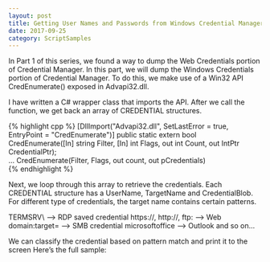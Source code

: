```yaml
---
layout: post
title: Getting User Names and Passwords from Windows Credential Manager using PowerShell - Part 2 - Windows Credentials
date: 2017-09-25
category: ScriptSamples
---
```


In Part 1 of this series, we found a way to dump the Web Credentials portion of Credential Manager. In this part, we will dump the Windows Credentials portion of Credential Manager. To do this, we make use of a Win32 API CredEnumerate() exposed in Advapi32.dll.

I have written a C# wrapper class that imports the API. After we call the function, we get back an array of CREDENTIAL structures.

{% highlight cpp %}
    [DllImport("Advapi32.dll", SetLastError = true, EntryPoint = "CredEnumerate")]
    public static extern bool CredEnumerate([In] string Filter, [In] int Flags, out int Count, out IntPtr CredentialPtr);    
    ...
    CredEnumerate(Filter, Flags, out count, out pCredentials)  
{% endhighlight %}


Next, we loop through this array to retrieve the credentials. Each CREDENTIAL structure has a UserName, TargetName and CredentialBlob. For different type of credentials, the target name contains certain patterns.

TERMSRV\                    --> RDP saved credential
https://, http://, ftp:     --> Web
domain:target=              --> SMB credential
microsoftoffice             --> Outlook
and so on...

We can classify the credential based on pattern match and print it to the screen
Here’s the full sample:
<script src="https://gist.github.com/VimalShekar/d6a7080679a33e1ac71507a54b49dc18.js"></script>
